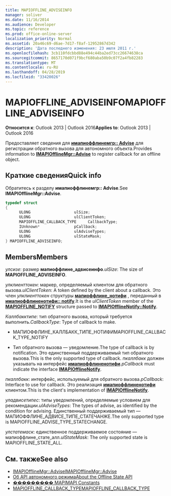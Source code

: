 ```yaml
---
title: MAPIOFFLINE_ADVISEINFO
manager: soliver
ms.date: 11/16/2014
ms.audience: Developer
ms.topic: reference
ms.prod: office-online-server
localization_priority: Normal
ms.assetid: 20a46c69-d6ae-7d17-f8af-12952867d342
description: 'Дата последнего изменения: 23 июля 2011 г.'
ms.openlocfilehash: 3cb110fdcbbd88e494c44ba2ed73cc26674638ca
ms.sourcegitcommit: 8657170d071f9bcf680aba50b9c07f2a4fb82283
ms.translationtype: MT
ms.contentlocale: ru-RU
ms.lasthandoff: 04/28/2019
ms.locfileid: "33420026"
---
```

# <a name="mapiofflineadviseinfo"></a><span data-ttu-id="f3930-103">MAPIOFFLINE_ADVISEINFO</span><span class="sxs-lookup"><span data-stu-id="f3930-103">MAPIOFFLINE_ADVISEINFO</span></span>
 
<span data-ttu-id="f3930-104">**Относится к**: Outlook 2013 | Outlook 2016</span><span class="sxs-lookup"><span data-stu-id="f3930-104">**Applies to**: Outlook 2013 | Outlook 2016</span></span> 
  
<span data-ttu-id="f3930-105">Предоставляет сведения для **[имапиоффлинемгр:: Advise](imapiofflinemgr-advise.md)** для регистрации обратного вызова для автономного объекта.</span><span class="sxs-lookup"><span data-stu-id="f3930-105">Provides information to **[IMAPIOfflineMgr::Advise](imapiofflinemgr-advise.md)** to register callback for an offline object.</span></span> 
  
## <a name="quick-info"></a><span data-ttu-id="f3930-106">Краткие сведения</span><span class="sxs-lookup"><span data-stu-id="f3930-106">Quick info</span></span>

<span data-ttu-id="f3930-107">Обратитесь к разделу **имапиоффлинемгр:: Advise**.</span><span class="sxs-lookup"><span data-stu-id="f3930-107">See **IMAPIOfflineMgr::Advise**.</span></span> 
  
```cpp
typedef struct 
{ 
      ULONG                   ulSize; 
      ULONG                   ulClientToken; 
      MAPIOFFLINE_CALLBACK_TYPE     CallbackType; 
      IUnknown*               pCallback; 
      ULONG                   ulAdviseTypes; 
      ULONG                   ulStateMask; 
} MAPIOFFLINE_ADVISEINFO;
```

## <a name="members"></a><span data-ttu-id="f3930-108">Members</span><span class="sxs-lookup"><span data-stu-id="f3930-108">Members</span></span>

<span data-ttu-id="f3930-109">_улсизе_: размер **мапиоффлине_адвисеинфо**.</span><span class="sxs-lookup"><span data-stu-id="f3930-109">_ulSize_: The size of **MAPIOFFLINE_ADVISEINFO**.</span></span> 
    
<span data-ttu-id="f3930-110">_улклиенттокен_: маркер, определяемый клиентом для обратного вызова.</span><span class="sxs-lookup"><span data-stu-id="f3930-110">_ulClientToken_: A token defined by the client about a callback.</span></span> <span data-ttu-id="f3930-111">Это член *улклиенттокен* структуры **[мапиоффлине_нотифи](mapioffline_notify.md)** , переданный в **[имапиоффлиненотифи:: notify](imapiofflinenotify-notify.md)**.</span><span class="sxs-lookup"><span data-stu-id="f3930-111">It is the *ulClientToken* member of the **[MAPIOFFLINE_NOTIFY](mapioffline_notify.md)** structure passed to **[IMAPIOfflineNotify::Notify](imapiofflinenotify-notify.md)**.</span></span> 
    
<span data-ttu-id="f3930-112">_Каллбакктипе_: тип обратного вызова, который требуется выполнить.</span><span class="sxs-lookup"><span data-stu-id="f3930-112">_CallbackType_: Type of callback to make.</span></span>
    
   -  <span data-ttu-id="f3930-113">МАПИОФФЛИНЕ_КАЛЛБАКК_ТИПЕ_НОТИФИ</span><span class="sxs-lookup"><span data-stu-id="f3930-113">MAPIOFFLINE_CALLBACK_TYPE_NOTIFY</span></span> 
    
   - <span data-ttu-id="f3930-114">Тип обратного вызова — уведомление.</span><span class="sxs-lookup"><span data-stu-id="f3930-114">The type of callback is by notification.</span></span> <span data-ttu-id="f3930-115">Это единственный поддерживаемый тип обратного вызова.</span><span class="sxs-lookup"><span data-stu-id="f3930-115">This is the only supported type of callback.</span></span>  <span data-ttu-id="f3930-116">*пкаллбакк* должен указывать на интерфейс **[имапиоффлиненотифи](imapiofflinenotifyiunknown.md)**.</span><span class="sxs-lookup"><span data-stu-id="f3930-116">*pCallback*  must indicate the interface **[IMAPIOfflineNotify](imapiofflinenotifyiunknown.md)**.</span></span> 
    
<span data-ttu-id="f3930-117">_пкаллбакк_: интерфейс, используемый для обратного вызова.</span><span class="sxs-lookup"><span data-stu-id="f3930-117">_pCallback_: Interface to use for callback.</span></span> <span data-ttu-id="f3930-118">Это реализация **[имапиоффлиненотифи](imapiofflinenotifyiunknown.md)** клиентом.</span><span class="sxs-lookup"><span data-stu-id="f3930-118">This is the client's implementation of **[IMAPIOfflineNotify](imapiofflinenotifyiunknown.md)**.</span></span> 
    
<span data-ttu-id="f3930-119">_уладвисетипес_: типы уведомлений, определяемые условием для рекомендации.</span><span class="sxs-lookup"><span data-stu-id="f3930-119">_ulAdviseTypes_: The types of advise, as identified by the condition for advising.</span></span> <span data-ttu-id="f3930-120">Единственный поддерживаемый тип — МАПИОФФЛИНЕ_АДВИСЕ_ТИПЕ_СТАТЕЧАНЖЕ.</span><span class="sxs-lookup"><span data-stu-id="f3930-120">The only supported type is MAPIOFFLINE_ADVISE_TYPE_STATECHANGE.</span></span>
    
<span data-ttu-id="f3930-121">_улстатемаск_: единственное поддерживаемое состояние — мапиоффлине_стате_алл.</span><span class="sxs-lookup"><span data-stu-id="f3930-121">_ulStateMask_: The only supported state is MAPIOFFLINE_STATE_ALL.</span></span>
    
## <a name="see-also"></a><span data-ttu-id="f3930-122">См. также</span><span class="sxs-lookup"><span data-stu-id="f3930-122">See also</span></span>

- [<span data-ttu-id="f3930-123">IMAPIOfflineMgr::Advise</span><span class="sxs-lookup"><span data-stu-id="f3930-123">IMAPIOfflineMgr::Advise</span></span>](imapiofflinemgr-advise.md)
- [<span data-ttu-id="f3930-124">Об API автономного режима</span><span class="sxs-lookup"><span data-stu-id="f3930-124">About the Offline State API</span></span>](about-the-offline-state-api.md) 
- [<span data-ttu-id="f3930-125">��������� MAPI</span><span class="sxs-lookup"><span data-stu-id="f3930-125">MAPI Constants</span></span>](mapi-constants.md) 
- [<span data-ttu-id="f3930-126">MAPIOFFLINE_CALLBACK_TYPE</span><span class="sxs-lookup"><span data-stu-id="f3930-126">MAPIOFFLINE_CALLBACK_TYPE</span></span>](mapioffline_callback_type.md)

